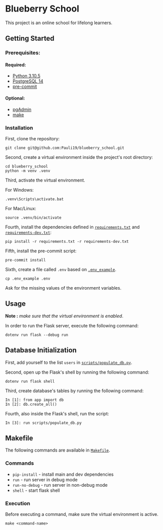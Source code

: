 # Blueberry School

This project is an online school for lifelong learners.

## Getting Started

### Prerequisites:

#### Required:

- [Python 3.10.5](https://www.python.org/downloads/)
- [PostgreSQL 14](https://www.postgresql.org/download/)
- [pre-commit](https://pre-commit.com/)

#### Optional:

- [pgAdmin](https://www.pgadmin.org/download/)
- [make](https://www.gnu.org/software/make/)

### Installation

First, clone the repository:

```
git clone git@github.com:Pauli19/blueberry_school.git
```

Second, create a virtual environment inside the project's root directory:

```
cd blueberry_school
python -m venv .venv
```
Third, activate the virtual environment.

For Windows:

```
.venv\Scripts\activate.bat
```

For Mac/Linux:

```
source .venv/bin/activate
```

Fourth, install the dependencies defined in [`requirements.txt`](./requirements.txt) and [`requirements-dev.txt`](./requirements-dev.txt):

```
pip install -r requirements.txt -r requirements-dev.txt
```

Fifth, install the pre-commit script:

```
pre-commit install
```

Sixth, create a file called `.env` based on [`.env_example`](./.env_example).

```
cp .env_example .env
```

Ask for the missing values of the environment variables.

## Usage

**Note :** _make sure that the virtual environment is enabled_.

In order to run the Flask server, execute the following command:

```
dotenv run flask --debug run
```

## Database Initialization

First, add yourself to the list `users` in [`scripts/populate_db.py`](./scripts/populate_db.py).

Second, open up the Flask's shell by running the following command:

```
dotenv run flask shell
```

Third, create database's tables by running the following command:

```
In [1]: from app import db
In [2]: db.create_all()
```

Fourth, also inside the Flask's shell, run the script:

```
In [3]: run scripts/populate_db.py
```

## Makefile

The following commands are available in [`Makefile`](./Makefile).

### Commands

* `pip-install` - install main and dev dependencies
* `run` - run server in debug mode
* `run-no-debug` - run server in non-debug mode
* `shell` - start flask shell

### Execution

Before executing a command, make sure the virtual environment is active.

```
make <command-name>
```

